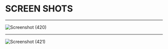 # SCREEN SHOTS
**********
 
![Screenshot (420)](https://github.com/user-attachments/assets/9b435960-1784-441d-824a-08eaa3e188bc)


************

![Screenshot (421)](https://github.com/user-attachments/assets/eca210ef-05dc-420f-9d23-64c02b7be4f3)
